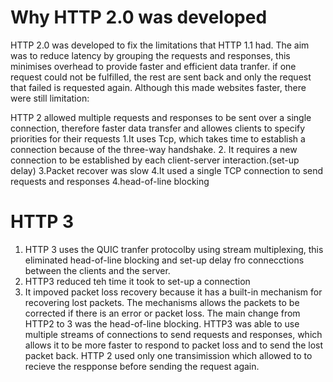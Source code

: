 # Why HTTP 2.0 was developed
HTTP 2.0 was developed to fix the limitations that HTTP 1.1 had. The aim was to reduce latency by grouping the requests and responses, this minimises overhead to provide faster and efficient data tranfer. if one request could not be fulfilled, the rest are sent back and only the request that failed is requested again. Although this made websites faster, there were still limitation:

HTTP 2 allowed multiple requests and responses to be sent over a single connection, therefore faster data transfer and allowes clients to specify priorities for their requests
  1.It uses Tcp, which takes time to establish a connection because of the three-way handshake.
  2. It requires a new connection to be established by each client-server interaction.(set-up delay)
  3.Packet recover was slow
  4.It used a single TCP connection to send requests and responses
  4.head-of-line blocking
# HTTP 3
  1. HTTP 3 uses the QUIC tranfer protocolby using stream multiplexing, this eliminated head-of-line blocking and set-up delay fro connecctions between the clients and the server.
  2. HTTP3 reduced teh time it took to set-up a connection
  3. It impoved packet loss recovery because it has a built-in mechanism for recovering lost packets. The mechanisms allows the packets to be corrected if there is an error or packet loss.
The main change from HTTP2 to 3 was the head-of-line blocking. HTTP3 was able to use multiple streams of connections to send requests and responses, which allows it to be more faster to respond to packet loss and to send the lost packet back. HTTP 2 used only one transimission which allowed to to recieve the respponse before sending the request again.
